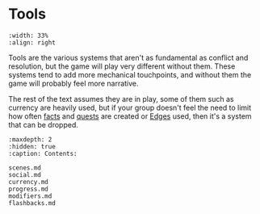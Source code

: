 # Tools

```{image} /_static/tools.jpg
:width: 33%
:align: right
```

Tools are the various systems that aren't as fundamental 
as conflict and resolution, but the game will play
very different without them.  These systems tend to add 
more mechanical touchpoints, and without them the game 
will probably feel more narrative.  

The rest of the text assumes they are in play, some of them
such as currency are heavily used, but if your group doesn't 
feel the need to limit how often [facts](../world_creation/facts.md) 
and [quests](../hero_creation/quests.md) are created 
or [Edges](../hero_creation/edges.md) used, 
then it's a system that can be dropped.  



```{toctree}
:maxdepth: 2
:hidden: true
:caption: Contents:

scenes.md
social.md
currency.md
progress.md
modifiers.md
flashbacks.md
```